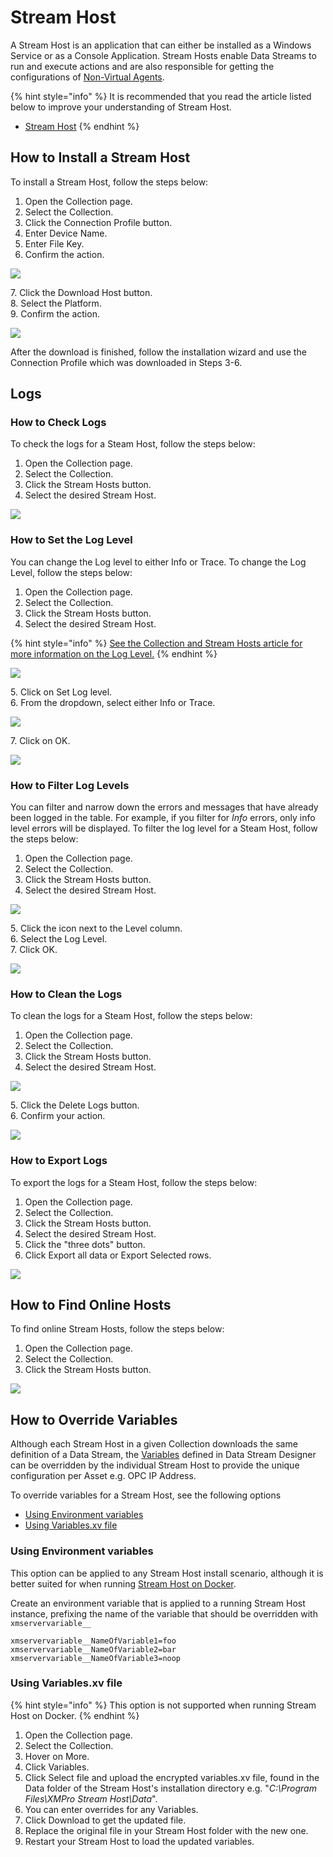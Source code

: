 # Stream Host

A Stream Host is an application that can either be installed as a Windows Service or as a Console Application. Stream Hosts enable Data Streams to run and execute actions and are also responsible for getting the configurations of [Non-Virtual Agents](../concepts/agent/virtual-vs-non-virtual-agents.md#non-virtual-agents).

{% hint style="info" %}
It is recommended that you read the article listed below to improve your understanding of Stream Host.

* [Stream Host](../concepts/collection.md#stream-hosts)
{% endhint %}

## How to Install a Stream Host

To install a Stream Host, follow the steps below:

1. Open the Collection page.
2. Select the Collection.
3. Click the Connection Profile button.
4. Enter Device Name.
5. Enter File Key.&#x20;
6. Confirm the action.

![](<../.gitbook/assets/image (1577).png>)

&#x20;   7\. Click the Download Host button.\
&#x20;   8\. Select the Platform.\
&#x20;   9\. Confirm the action.

![](<../.gitbook/assets/How To Stream Host Download.png>)

After the download is finished, follow the installation wizard and use the Connection Profile which was downloaded in Steps 3-6.&#x20;

## Logs

### How to Check Logs

To check the logs for a Steam Host,  follow the steps below:

1. Open the Collection page.
2. Select the Collection.
3. Click the Stream Hosts button.
4. Select the desired Stream Host.

![](<../.gitbook/assets/image (878).png>)

### How to Set the Log Level

You can change the Log level to either Info or Trace. To change the Log Level, follow the steps below:&#x20;

1. Open the Collection page.
2. Select the Collection.
3. Click the Stream Hosts button.
4. Select the desired Stream Host.

{% hint style="info" %}
[See the Collection and Stream Hosts article for more information on the Log Level.](../concepts/collection.md#set-log-level)&#x20;
{% endhint %}

![](<../.gitbook/assets/image (1659).png>)

&#x20;   5\. Click on Set Log level.\
&#x20;   6\. From the dropdown, select either Info or Trace.

![](<../.gitbook/assets/image (152).png>)

&#x20;   7\. Click on OK.

![](<../.gitbook/assets/image (643).png>)

### How to Filter Log Levels

You can filter and narrow down the errors and messages that have already been logged in the table. For example, if you filter for _Info_ errors, only info level errors will be displayed. To filter the log level for a Steam Host,  follow the steps below:

1. Open the Collection page.
2. Select the Collection.
3. Click the Stream Hosts button.
4. Select the desired Stream Host.

![](<../.gitbook/assets/image (1687).png>)

&#x20;   5\. Click the icon next to the Level column.\
&#x20;   6\. Select the Log Level.\
&#x20;   7\. Click OK.

![](<../.gitbook/assets/image (132).png>)

### How to Clean the Logs

To clean the logs for a Steam Host,  follow the steps below:

1. Open the Collection page.
2. Select the Collection.
3. Click the Stream Hosts button.
4. Select the desired Stream Host.

![](<../.gitbook/assets/image (930).png>)

&#x20;   5\. Click the Delete Logs button.\
&#x20;   6\. Confirm your action.

![](<../.gitbook/assets/image (1158).png>)

### How to Export Logs

To export the logs for a Steam Host,  follow the steps below:

1. Open the Collection page.
2. Select the Collection.
3. Click the Stream Hosts button.
4. Select the desired Stream Host.
5. Click the "three dots" button.
6. Click Export all data or Export Selected rows.

![](<../.gitbook/assets/image (1149).png>)

## How to Find Online Hosts

To find online Stream Hosts, follow the steps below:

1. Open the Collection page.
2. Select the Collection.
3. Click the Stream Hosts button.

![](<../.gitbook/assets/image (881).png>)

## How to Override Variables

Although each Stream Host in a given Collection downloads the same definition of a Data Stream, the [Variables](manage-variables.md) defined in Data Stream Designer can be overridden by the individual Stream Host to provide the unique configuration per Asset e.g. OPC IP Address.

To override variables for a Stream Host, see the following options

* [Using Environment variables](stream-host.md#using-environment-variables)
* [Using Variables.xv file](stream-host.md#using-variables.xv-file)

### Using Environment variables

This option can be applied to any Stream Host install scenario, although it is better suited for when running [Stream Host on Docker](../installation/3.-complete-installation/install-stream-host/docker.md).

Create an environment variable that is applied to a running Stream Host instance, prefixing the name of the variable that should be overridden with `xmservervariable__`

```
xmservervariable__NameOfVariable1=foo
xmservervariable__NameOfVariable2=bar
xmservervariable__NameOfVariable3=noop
```

### Using Variables.xv file

{% hint style="info" %}
This option is not supported when running Stream Host on Docker.
{% endhint %}

1. Open the Collection page.
2. Select the Collection.
3. Hover on More.
4. Click Variables.
5. Click Select file and upload the encrypted variables.xv file, found in the Data folder of the Stream Host's installation directory e.g. "_C:\Program Files\XMPro Stream Host\Data_".
6. You can enter overrides for any Variables.
7. Click Download to get the updated file.
8. Replace the original file in your Stream Host folder with the new one.
9. Restart your Stream Host to load the updated variables.

<figure><img src="../.gitbook/assets/StreamHostVar_1.png" alt=""><figcaption></figcaption></figure>

<figure><img src="../.gitbook/assets/StreamHostVar_2.png" alt=""><figcaption></figcaption></figure>

